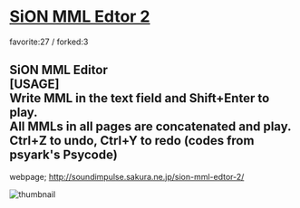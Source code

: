 # [SiON MML Edtor 2 ](http://fl.corge.net/c/yMPL)

favorite:27 / forked:3

SiON MML Editor  
[USAGE]   
Write MML in the text field and Shift+Enter to play.  
All MMLs in all pages are concatenated and play.  
Ctrl+Z to undo, Ctrl+Y to redo (codes from psyark's Psycode)  
 ------------------------------------------------------------  
webpage; http://soundimpulse.sakura.ne.jp/sion-mml-edtor-2/

![thumbnail](./thumbnail.jpg)
